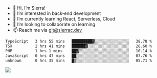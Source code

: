 - 👋 Hi, I’m Sierra!
- 👀 I’m interested in back-end development
- 🌱 I’m currently learning React, Serverless, Cloud
- 💞️ I’m looking to collaborate on learning
- 📫 Reach me via git@sierrac.dev

<!--START_SECTION:waka-->

```txt
TypeScript   3 hrs 55 mins   █████████▓░░░░░░░░░░░░░░░   38.78 %
TSX          2 hrs 41 mins   ██████▓░░░░░░░░░░░░░░░░░░   26.60 %
PHP          1 hrs 1 mins    ██▓░░░░░░░░░░░░░░░░░░░░░░   10.14 %
JavaScript   0 hrs 47 mins   ██░░░░░░░░░░░░░░░░░░░░░░░   07.76 %
unknown      0 hrs 35 mins   █▒░░░░░░░░░░░░░░░░░░░░░░░   05.71 %
```

<!--END_SECTION:waka-->


![](https://hit.yhype.me/github/profile?user_id=7351311)
